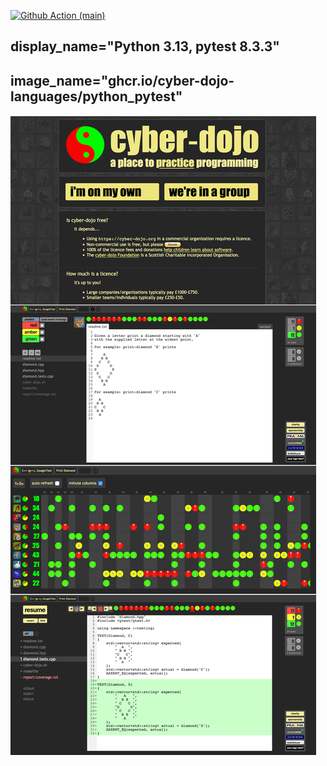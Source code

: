 [![Github Action (main)](https://github.com/cyber-dojo-languages/python-pytest/actions/workflows/main.yml/badge.svg)](https://github.com/cyber-dojo-languages/python-pytest/actions)

## display_name="Python 3.13, pytest 8.3.3"
## image_name="ghcr.io/cyber-dojo-languages/python_pytest"

![cyber-dojo.org home page](https://github.com/cyber-dojo/cyber-dojo/blob/master/shared/home_page_snapshot.png)